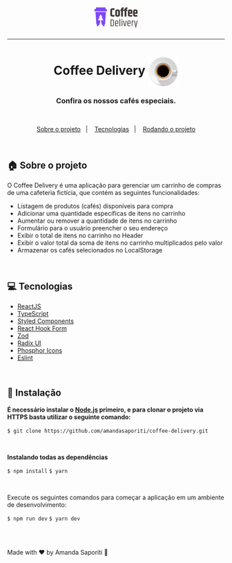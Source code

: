 <h1 align="center">
   <img src="https://raw.githubusercontent.com/tavareshenrique/ignite-reactjs-challenge-02-coffee-delivery/495cc5aa91e78c394a507eb389ca72fb389fb499/src/assets/img/logo.svg" alt="Coffee Delivery" width="100"/>
</h1>

---

<h1 align="center">
  Coffee Delivery 
<img src="https://raw.githubusercontent.com/amandasaporiti/coffee-delivery/a646cc128a24da59cb25779a887254bd9035a743/src/assets/expresso-tradicional.svg" width=70px align="center" />
</h1>

<h3 align="center">
  Confira os nossos cafés especiais.
</h3>

<br>

<p align="center">
  <a href="#house-sobre-o-projeto">Sobre o projeto</a>&nbsp;&nbsp;&nbsp;|&nbsp;&nbsp;&nbsp;
  <a href="#computer-tecnologias">Tecnologias</a>&nbsp;&nbsp;&nbsp;|&nbsp;&nbsp;&nbsp;
  <a href="#runner-rodando-o-projeto">Rodando o projeto</a>
</p>

<br>

## :house: Sobre o projeto

O Coffee Delivery é uma aplicação para gerenciar um carrinho de compras de uma cafeteria fictícia, que contém as seguintes funcionalidades:

- Listagem de produtos (cafés) disponíveis para compra
- Adicionar uma quantidade específicas de itens no carrinho
- Aumentar ou remover a quantidade de itens no carrinho
- Formulário para o usuário preencher o seu endereço
- Exibir o total de itens no carrinho no Header
- Exibir o valor total da soma de itens no carrinho multiplicados pelo valor
- Armazenar os cafés selecionados no LocalStorage

<br>

## :computer: Tecnologias

- [ReactJS](https://reactjs.org/)
- [TypeScript](https://www.typescriptlang.org/)
- [Styled Components](https://styled-components.com/)
- [React Hook Form](https://react-hook-form.com/)
- [Zod](https://zod.dev/)
- [Radix UI](https://www.radix-ui.com/)
- [Phosphor Icons](https://phosphoricons.com/)
- [Eslint](https://www.npmjs.com/package/@rocketseat/eslint-config)

<br>

## :construction_worker: Instalação

**É necessário instalar o [Node.js](https://nodejs.org/en/download/) primeiro, e para clonar o projeto via HTTPS basta utilizar o seguinte comando:**

`$ git clone https://github.com/amandasaporiti/coffee-delivery.git`

<br>

**Instalando todas as dependências**

`$ npm install`
`$ yarn`

<br>

Execute os seguintes comandos para começar a aplicação em um ambiente de desenvolvimento:

`$ npm run dev`
`$ yarn dev`

<br>

<br>

Made with ♥ by Amanda Saporiti :wave:
